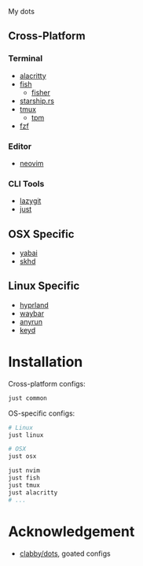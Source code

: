 My dots

## Cross-Platform

### Terminal

- [alacritty](https://github.com/alacritty/alacritty)
- [fish](https://fishshell.com/)
    - [fisher](https://github.com/jorgebucaran/fisher)
- [starship.rs](https://starship.rs/)
- [tmux](https://github.com/tmux/tmux/wiki)
    - [tpm](https://github.com/tmux-plugins/tpm)
- [fzf](https://github.com/junegunn/fzf)

### Editor

- [neovim](https://github.com/neovim/neovim)

### CLI Tools

- [lazygit](https://github.com/jesseduffield/lazygit)
- [just](https://github.com/casey/just)

## OSX Specific

- [yabai](https://github.com/koekeishiya/yabai)
- [skhd](https://github.com/koekeishiya/skhd)

## Linux Specific

- [hyprland](https://hyprland.org/)
- [waybar](https://github.com/Alexays/Waybar)
- [anyrun](https://github.com/Kirottu/anyrun)
- [keyd](https://github.com/rvaiya/keyd)

# Installation

Cross-platform configs:
```bash
just common
```

OS-specific configs:
```bash
# Linux
just linux

# OSX
just osx
```

```bash
just nvim
just fish
just tmux
just alacritty
# ...
```

# Acknowledgement

- [clabby/dots](https://github.com/clabby/dots/tree/main), goated configs
